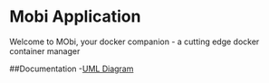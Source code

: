 # Mobi Application

Welcome to MObi, your docker companion - a cutting edge docker container manager

##Documentation
-[UML Diagram](docs/UML_Diagram.png)